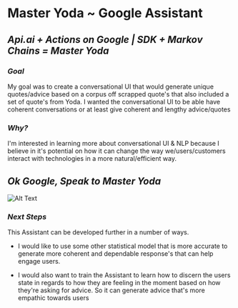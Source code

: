 # Master Yoda ~ Google Assistant

## *Api.ai + Actions on Google | SDK + Markov Chains = Master Yoda*

### *Goal*

My goal was to create a conversational UI that would generate unique quotes/advice based on a corpus off scrapped quote's that also included a set of quote's from Yoda. I wanted the conversational UI to be able have coherent conversations or at least give coherent and lengthy advice/quotes

<!-- ### *Game Plan*

My plan was to use a mathematical structure called Markov chain's to model the statistical likelihood of a word in a title being followed by some other word in a title. Then, I could use that statistical information to generate new titles by choosing the first word (at random) and then choosing subsequent words with a frequency proportional to how those words, and how they are arranged in regards to the original title. This will then give me a string of text that will not only be unique, but will also share stylistic properties when compared to the original text. -->


### *Why?*

I'm interested in learning more about conversational UI & NLP because I believe in it's potential on how it can change the way we/users/customers interact with technologies in a more natural/efficient way.



<!-- ### *Result*

My results suggest that generate.js was able to effectively model and observe the created state using Markov Chains, which then made it possible for the system to get the probability of each word and it's successor fairly easily. Thus making sentence/title generation from large datasets accurate and efficient. -->

## *Ok Google, Speak to Master Yoda*

![Alt Text](https://imgur.com/a/cQBLV)

### *Next Steps*

This Assistant can be developed further in a number of ways.

- I would like to use some other statistical model that is more accurate to generate more coherent and dependable response's that can help engage users.

- I would also want to train the Assistant to learn how to discern the users state in regards to how they are feeling in the moment based on how they're asking for advice. So it can generate advice that's more empathic towards users
